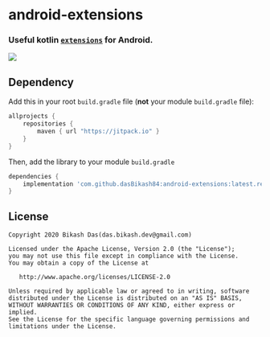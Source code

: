 # android-extensions

### Useful kotlin [`extensions`](https://github.com/dasBikash84/android-extensions/blob/master/app/src/main/java/com/dasbikash/android_extensions/ExtensionFuns.kt) for Android.

[![](https://jitpack.io/v/dasBikash84/android-extensions.svg)](https://jitpack.io/#dasBikash84/android-extensions)

## Dependency

Add this in your root `build.gradle` file (**not** your module `build.gradle` file):

```gradle
allprojects {
	repositories {
        maven { url "https://jitpack.io" }
    }
}
```

Then, add the library to your module `build.gradle`
```gradle
dependencies {
    implementation 'com.github.dasBikash84:android-extensions:latest.release.here'
}
```

License
--------

    Copyright 2020 Bikash Das(das.bikash.dev@gmail.com)

    Licensed under the Apache License, Version 2.0 (the "License");
    you may not use this file except in compliance with the License.
    You may obtain a copy of the License at

       http://www.apache.org/licenses/LICENSE-2.0

    Unless required by applicable law or agreed to in writing, software
    distributed under the License is distributed on an "AS IS" BASIS,
    WITHOUT WARRANTIES OR CONDITIONS OF ANY KIND, either express or implied.
    See the License for the specific language governing permissions and
    limitations under the License.
